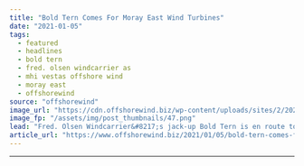 ```yaml
---
title: "Bold Tern Comes For Moray East Wind Turbines"
date: "2021-01-05"
tags: 
  - featured
  - headlines
  - bold tern
  - fred. olsen windcarrier as
  - mhi vestas offshore wind
  - moray east
  - offshorewind
source: "offshorewind"
image_url: "https://cdn.offshorewind.biz/wp-content/uploads/sites/2/2021/01/05090003/Bold-Tern-Comes-For-Moray-East-Wind-Turbines.png"
image_fp: "/assets/img/post_thumbnails/47.png"
lead: "Fred. Olsen Windcarrier&#8217;s jack-up Bold Tern is en route to Port of Nigg in"
article_url: "https://www.offshorewind.biz/2021/01/05/bold-tern-comes-for-moray-east-wind-turbines/"
---
```


---
